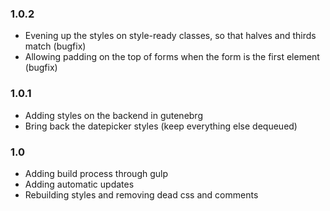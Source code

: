 ### 1.0.2
* Evening up the styles on style-ready classes, so that halves and thirds match (bugfix)
* Allowing padding on the top of forms when the form is the first element (bugfix)

### 1.0.1
* Adding styles on the backend in gutenebrg
* Bring back the datepicker styles (keep everything else dequeued)

### 1.0
* Adding build process through gulp
* Adding automatic updates
* Rebuilding styles and removing dead css and comments
